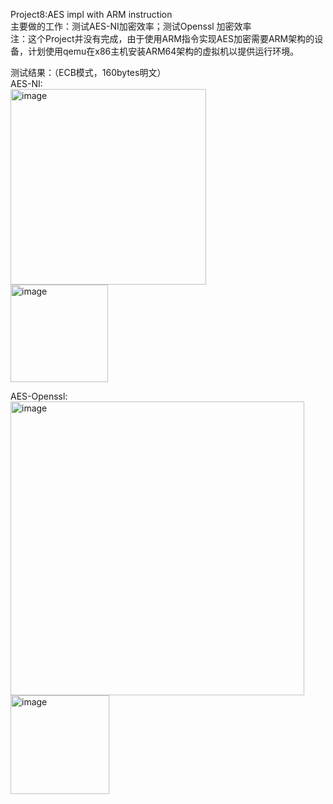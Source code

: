 Project8:AES impl with ARM instruction  
主要做的工作：测试AES-NI加密效率；测试Openssl 加密效率  
注：这个Project并没有完成，由于使用ARM指令实现AES加密需要ARM架构的设备，计划使用qemu在x86主机安装ARM64架构的虚拟机以提供运行环境。 
  
测试结果：（ECB模式，160bytes明文）  
AES-NI:  
<img width="313" alt="image" src="https://github.com/Dianyudengdeng/homework-group-113/assets/93588357/a6cecbf1-25aa-44e0-ad34-66eccba69df8">  
<img width="156" alt="image" src="https://github.com/Dianyudengdeng/homework-group-113/assets/93588357/62fd2e78-6cc4-46d3-bdfe-9ce576b90a03">  
  
AES-Openssl:  
<img width="470" alt="image" src="https://github.com/Dianyudengdeng/homework-group-113/assets/93588357/516186d8-dfe9-4175-bfdd-92c7606140e2">  
<img width="158" alt="image" src="https://github.com/Dianyudengdeng/homework-group-113/assets/93588357/8bbd7477-84b9-40c4-a476-ed4e36e018e1">  


